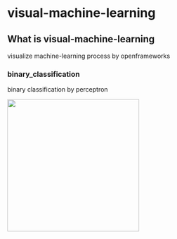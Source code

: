 # visual-machine-learning

## What is visual-machine-learning

visualize machine-learning process by openframeworks

### binary_classification

binary classification by perceptron

<img src="https://github.com/Hiroki6/visual-machine-learning/binary_classification/img/screenshot.png" width="300">
